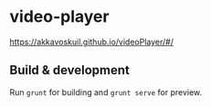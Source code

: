 # video-player 

https://akkavoskuil.github.io/videoPlayer/#/

## Build & development

Run `grunt` for building and `grunt serve` for preview.
